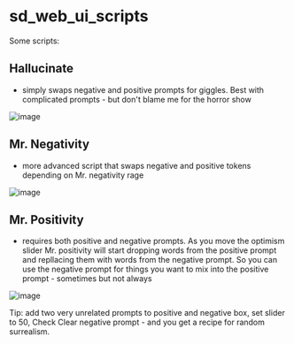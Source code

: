 # sd_web_ui_scripts

Some scripts:

## Hallucinate
- simply swaps negative and positive prompts for giggles. Best with complicated prompts - but don't blame me for the horror show

![image](https://user-images.githubusercontent.com/23346289/215936413-73754002-0b16-4125-9d4e-766084aad776.png)


## Mr. Negativity
- more advanced script that swaps negative and positive tokens depending on Mr. negativity rage

![image](https://user-images.githubusercontent.com/23346289/215935117-4d43e0ad-e9e8-4698-8d5b-e129d6e40e6e.png)

## Mr. Positivity
- requires both positive and negative prompts. As you move the optimism slider Mr. positivity will start dropping words from the positive prompt and repllacing them with words from the negative prompt. So you can use the negative prompt for things you want to mix into the positive prompt - sometimes but not always

![image](https://user-images.githubusercontent.com/23346289/216221216-e7f91634-7acf-4eae-a2ef-71d7a569323b.png)

Tip: add two very unrelated prompts to positive and negative box, set slider to 50, Check Clear negative prompt - and you get a recipe for random surrealism. 

